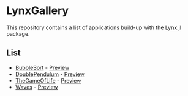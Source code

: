 # LynxGallery

This repository contains a list of applications build-up with
the [Lynx.jl](#) package.

## List

- [BubbleSort](src/BubbleSort) - [Preview](preview/BubbleSort.gif)
- [DoublePendulum](src/DoublePendulum) - [Preview](preview/DoublePendulum.gif)
- [TheGameOfLife](src/TheGameOfLife) - [Preview](preview/TheGameOfLife.gif)
- [Waves](src/Waves) - [Preview](preview/Waves.gif)
